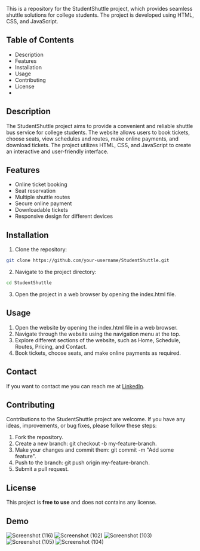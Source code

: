 This is a repository for the StudentShuttle project, which provides seamless shuttle solutions for college students. The project is developed using HTML, CSS, and JavaScript.

## Table of Contents
* Description
* Features
* Installation
* Usage
* Contributing
* License
* 
## Description
The StudentShuttle project aims to provide a convenient and reliable shuttle bus service for college students. The website allows users to book tickets, choose seats, view schedules and routes, make online payments, and download tickets. The project utilizes HTML, CSS, and JavaScript to create an interactive and user-friendly interface.
## Features
* Online ticket booking
* Seat reservation
* Multiple shuttle routes
* Secure online payment
* Downloadable tickets
* Responsive design for different devices

## Installation

1. Clone the repository:
```bash
git clone https://github.com/your-username/StudentShuttle.git
```
2. Navigate to the project directory:
```bash
cd StudentShuttle
```
3. Open the project in a web browser by opening the index.html file.
## Usage
1. Open the website by opening the index.html file in a web browser.
2. Navigate through the website using the navigation menu at the top.
3. Explore different sections of the website, such as Home, Schedule, Routes, Pricing, and Contact.
4. Book tickets, choose seats, and make online payments as required.
## Contact
If you want to contact me you can reach me at [LinkedIn](https://www.linkedin.com/in/jayesh-vagh-309ba31aa/).

## Contributing
Contributions to the StudentShuttle project are welcome. If you have any ideas, improvements, or bug fixes, please follow these steps:

1. Fork the repository.
2. Create a new branch: git checkout -b my-feature-branch.
3. Make your changes and commit them: git commit -m "Add some feature".
4. Push to the branch: git push origin my-feature-branch.
5. Submit a pull request.
## License
This project is **free to use** and does not contains any license.

## Demo
![Screenshot (116)](https://github.com/jayeshvagh11/studentshuttle/assets/123942397/9b16f474-62ad-42a5-8852-24147dac96af)
![Screenshot (102)](https://github.com/jayeshvagh11/studentshuttle/assets/123942397/b0d22db6-034d-4d16-b6e3-950c799616e9)
![Screenshot (103)](https://github.com/jayeshvagh11/studentshuttle/assets/123942397/c3cd3a5b-965d-4148-aa13-16b71a62b39e)
![Screenshot (105)](https://github.com/jayeshvagh11/studentshuttle/assets/123942397/5f75391c-9611-46ff-80fa-c7a7d15ab6be)
![Screenshot (104)](https://github.com/jayeshvagh11/studentshuttle/assets/123942397/8d1add38-af46-48f3-950f-0bd1789c6f87)



